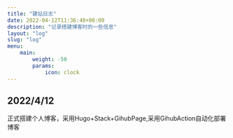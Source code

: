 ```yaml
---
title: "建站日志"
date: 2022-04-12T11:36:40+08:00
description: "记录搭建博客时的一些信息"
layout: "log"
slug: "log"
menu:
    main: 
        weight: -50
        params:
            icon: clock
---
```

## 2022/4/12
正式搭建个人博客，采用Hugo+Stack+GihubPage,采用GihubAction自动化部署博客

